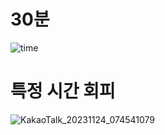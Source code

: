 
# 30분 

![time](https://github.com/jookbooin/telegram_bot/assets/94632156/59488757-dbd1-4c42-b47a-4e08da07aa6d)


# 특정 시간 회피

![KakaoTalk_20231124_074541079](https://github.com/jookbooin/telegram_bot/assets/94632156/328043d8-7828-45d9-9b66-47ea0feb97be)






